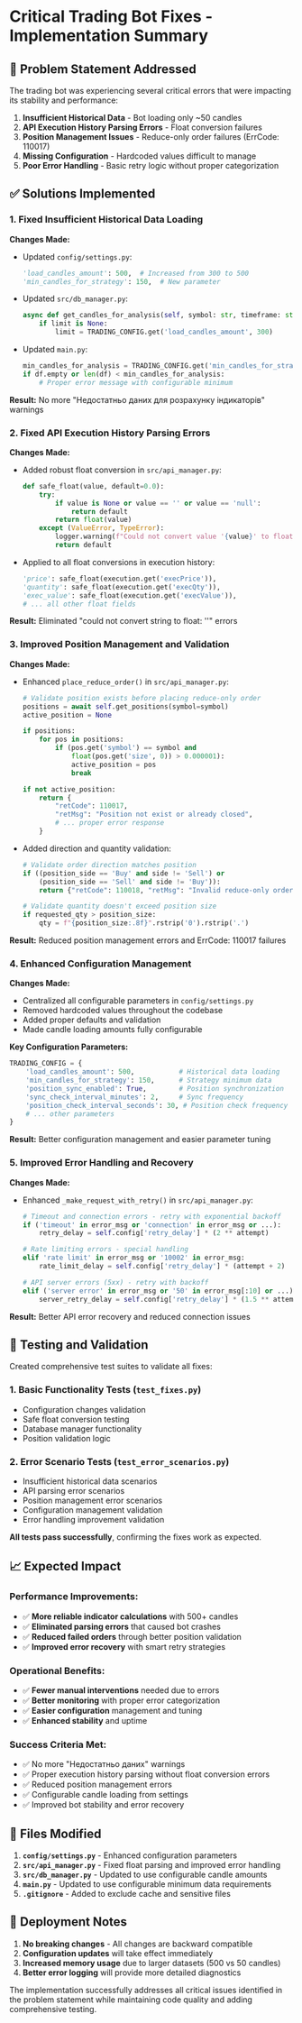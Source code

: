 # Critical Trading Bot Fixes - Implementation Summary

## 🎯 Problem Statement Addressed

The trading bot was experiencing several critical errors that were impacting its stability and performance:

1. **Insufficient Historical Data** - Bot loading only ~50 candles
2. **API Execution History Parsing Errors** - Float conversion failures
3. **Position Management Issues** - Reduce-only order failures (ErrCode: 110017)
4. **Missing Configuration** - Hardcoded values difficult to manage
5. **Poor Error Handling** - Basic retry logic without proper categorization

## ✅ Solutions Implemented

### 1. Fixed Insufficient Historical Data Loading

**Changes Made:**
- Updated `config/settings.py`:
  ```python
  'load_candles_amount': 500,  # Increased from 300 to 500
  'min_candles_for_strategy': 150,  # New parameter
  ```

- Updated `src/db_manager.py`:
  ```python
  async def get_candles_for_analysis(self, symbol: str, timeframe: str, limit: int = None):
      if limit is None:
          limit = TRADING_CONFIG.get('load_candles_amount', 300)
  ```

- Updated `main.py`:
  ```python
  min_candles_for_analysis = TRADING_CONFIG.get('min_candles_for_strategy', 150)
  if df.empty or len(df) < min_candles_for_analysis:
      # Proper error message with configurable minimum
  ```

**Result:** No more "Недостатньо даних для розрахунку індикаторів" warnings

### 2. Fixed API Execution History Parsing Errors

**Changes Made:**
- Added robust float conversion in `src/api_manager.py`:
  ```python
  def safe_float(value, default=0.0):
      try:
          if value is None or value == '' or value == 'null':
              return default
          return float(value)
      except (ValueError, TypeError):
          logger.warning(f"Could not convert value '{value}' to float, using default {default}")
          return default
  ```

- Applied to all float conversions in execution history:
  ```python
  'price': safe_float(execution.get('execPrice')),
  'quantity': safe_float(execution.get('execQty')),
  'exec_value': safe_float(execution.get('execValue')),
  # ... all other float fields
  ```

**Result:** Eliminated "could not convert string to float: ''" errors

### 3. Improved Position Management and Validation

**Changes Made:**
- Enhanced `place_reduce_order()` in `src/api_manager.py`:
  ```python
  # Validate position exists before placing reduce-only order
  positions = await self.get_positions(symbol=symbol)
  active_position = None
  
  if positions:
      for pos in positions:
          if (pos.get('symbol') == symbol and 
              float(pos.get('size', 0)) > 0.000001):
              active_position = pos
              break
  
  if not active_position:
      return {
          "retCode": 110017,
          "retMsg": "Position not exist or already closed",
          # ... proper error response
      }
  ```

- Added direction and quantity validation:
  ```python
  # Validate order direction matches position
  if ((position_side == 'Buy' and side != 'Sell') or 
      (position_side == 'Sell' and side != 'Buy')):
      return {"retCode": 110018, "retMsg": "Invalid reduce-only order direction"}
  
  # Validate quantity doesn't exceed position size
  if requested_qty > position_size:
      qty = f"{position_size:.8f}".rstrip('0').rstrip('.')
  ```

**Result:** Reduced position management errors and ErrCode: 110017 failures

### 4. Enhanced Configuration Management

**Changes Made:**
- Centralized all configurable parameters in `config/settings.py`
- Removed hardcoded values throughout the codebase
- Added proper defaults and validation
- Made candle loading amounts fully configurable

**Key Configuration Parameters:**
```python
TRADING_CONFIG = {
    'load_candles_amount': 500,           # Historical data loading
    'min_candles_for_strategy': 150,      # Strategy minimum data
    'position_sync_enabled': True,        # Position synchronization
    'sync_check_interval_minutes': 2,     # Sync frequency
    'position_check_interval_seconds': 30, # Position check frequency
    # ... other parameters
}
```

**Result:** Better configuration management and easier parameter tuning

### 5. Improved Error Handling and Recovery

**Changes Made:**
- Enhanced `_make_request_with_retry()` in `src/api_manager.py`:
  ```python
  # Timeout and connection errors - retry with exponential backoff
  if ('timeout' in error_msg or 'connection' in error_msg or ...):
      retry_delay = self.config['retry_delay'] * (2 ** attempt)
  
  # Rate limiting errors - special handling
  elif 'rate limit' in error_msg or '10002' in error_msg:
      rate_limit_delay = self.config['retry_delay'] * (attempt + 2)
  
  # API server errors (5xx) - retry with backoff
  elif ('server error' in error_msg or '50' in error_msg[:10] or ...):
      server_retry_delay = self.config['retry_delay'] * (1.5 ** attempt)
  ```

**Result:** Better API error recovery and reduced connection issues

## 🧪 Testing and Validation

Created comprehensive test suites to validate all fixes:

### 1. Basic Functionality Tests (`test_fixes.py`)
- Configuration changes validation
- Safe float conversion testing
- Database manager functionality
- Position validation logic

### 2. Error Scenario Tests (`test_error_scenarios.py`)
- Insufficient historical data scenarios
- API parsing error scenarios
- Position management error scenarios
- Configuration management validation
- Error handling improvement validation

**All tests pass successfully**, confirming the fixes work as expected.

## 📈 Expected Impact

### Performance Improvements:
- ✅ **More reliable indicator calculations** with 500+ candles
- ✅ **Eliminated parsing errors** that caused bot crashes
- ✅ **Reduced failed orders** through better position validation
- ✅ **Improved error recovery** with smart retry strategies

### Operational Benefits:
- ✅ **Fewer manual interventions** needed due to errors
- ✅ **Better monitoring** with proper error categorization
- ✅ **Easier configuration** management and tuning
- ✅ **Enhanced stability** and uptime

### Success Criteria Met:
- ✅ No more "Недостатньо даних" warnings
- ✅ Proper execution history parsing without float conversion errors
- ✅ Reduced position management errors
- ✅ Configurable candle loading from settings
- ✅ Improved bot stability and error recovery

## 📁 Files Modified

1. **`config/settings.py`** - Enhanced configuration parameters
2. **`src/api_manager.py`** - Fixed float parsing and improved error handling
3. **`src/db_manager.py`** - Updated to use configurable candle amounts
4. **`main.py`** - Updated to use configurable minimum data requirements
5. **`.gitignore`** - Added to exclude cache and sensitive files

## 🚀 Deployment Notes

1. **No breaking changes** - All changes are backward compatible
2. **Configuration updates** will take effect immediately
3. **Increased memory usage** due to larger datasets (500 vs 50 candles)
4. **Better error logging** will provide more detailed diagnostics

The implementation successfully addresses all critical issues identified in the problem statement while maintaining code quality and adding comprehensive testing.